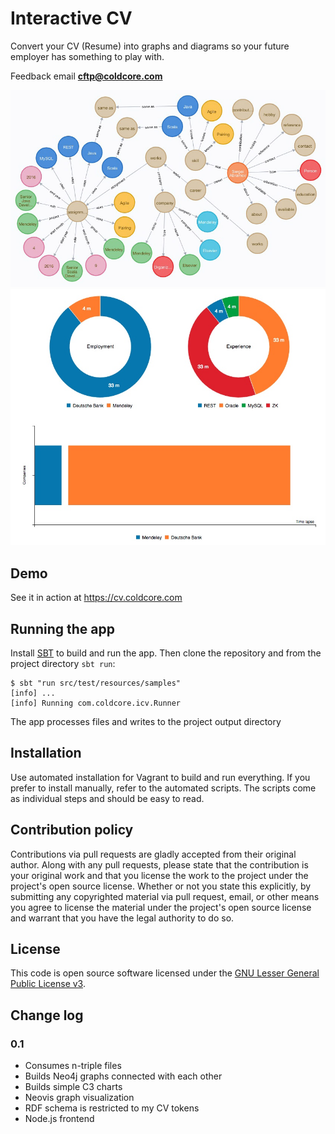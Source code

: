 # Interactive CV #

Convert your CV (Resume) into graphs and diagrams so your future employer has something to play with.

Feedback email **cftp@coldcore.com**


![Graph sample](files/sample-graph.jpg)
![Chart sample](files/sample-chart.jpg)

## Demo ##

See it in action at https://cv.coldcore.com

## Running the app ##

Install [SBT](http://www.scala-sbt.org) to build and run the app. Then clone the repository and from the project directory `sbt run`:

```
$ sbt "run src/test/resources/samples"
[info] ...
[info] Running com.coldcore.icv.Runner
```

The app processes files and writes to the project output directory

## Installation ##

Use automated installation for Vagrant to build and run everything. If you prefer to install manually, refer
to the automated scripts. The scripts come as individual steps and should be easy to read.

## Contribution policy ##

Contributions via pull requests are gladly accepted from their original author. Along with any pull requests, please state that the
contribution is your original work and that you license the work to the project under the project's open source license. Whether or not
you state this explicitly, by submitting any copyrighted material via pull request, email, or other means you agree to license the
material under the project's open source license and warrant that you have the legal authority to do so.

## License ##

This code is open source software licensed under the [GNU Lesser General Public License v3](http://www.gnu.org/licenses/lgpl-3.0.en.html).

## Change log ##
### 0.1 ###
* Consumes n-triple files
* Builds Neo4j graphs connected with each other
* Builds simple C3 charts
* Neovis graph visualization
* RDF schema is restricted to my CV tokens
* Node.js frontend
